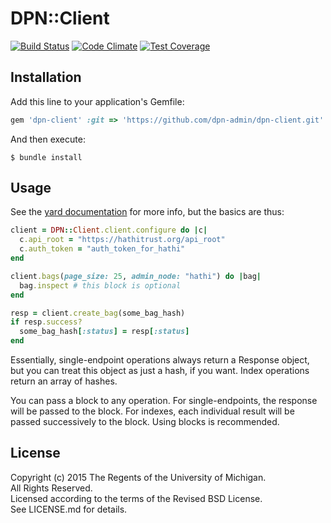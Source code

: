# DPN::Client

[![Build Status](https://travis-ci.org/dpn-admin/dpn-client.svg?branch=master)](https://travis-ci.org/dpn-admin/dpn-client)
[![Code Climate](https://codeclimate.com/github/dpn-admin/dpn-client/badges/gpa.svg)](https://codeclimate.com/github/dpn-admin/dpn-client)
[![Test Coverage](https://codeclimate.com/github/dpn-admin/dpn-client/badges/coverage.svg)](https://codeclimate.com/github/dpn-admin/dpn-client/coverage)

## Installation

Add this line to your application's Gemfile:

```ruby
gem 'dpn-client' :git => 'https://github.com/dpn-admin/dpn-client.git'

```

And then execute:

    $ bundle install

## Usage

See the
[yard documentation](http://www.rubydoc.info/github/dpn-admin/dpn-client/master/DPN/Client/Agent)
for more info, but the basics are thus:

```ruby
client = DPN::Client.client.configure do |c|
  c.api_root = "https://hathitrust.org/api_root"
  c.auth_token = "auth_token_for_hathi"
end

client.bags(page_size: 25, admin_node: "hathi") do |bag|
  bag.inspect # this block is optional
end

resp = client.create_bag(some_bag_hash)
if resp.success?
  some_bag_hash[:status] = resp[:status]
end
```

Essentially, single-endpoint operations always return a Response object,
but you can treat this object as just a hash, if you want.  Index operations
return an array of hashes.

You can pass a block to any operation.  For single-endpoints, the response will
be passed to the block.  For indexes, each individual result will be passed 
successively to the block. Using blocks is recommended.

## License

Copyright (c) 2015 The Regents of the University of Michigan.  
All Rights Reserved.  
Licensed according to the terms of the Revised BSD License.  
See LICENSE.md for details.  

